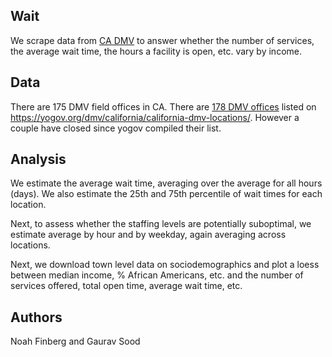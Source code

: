 ## Wait

We scrape data from [CA DMV](https://www.dmv.ca.gov/portal/field-office/woodland/) to answer whether the number of services, the average wait time, the hours a facility is open, etc. vary by income.
 
## Data
 
There are 175 DMV field offices in CA. There are [178 DMV offices](data/yogov_dmv_list.txt) listed on https://yogov.org/dmv/california/california-dmv-locations/. However a couple have closed since yogov compiled their list. 

## Analysis

We estimate the average wait time, averaging over the average for all hours (days). We also estimate the 25th and 75th percentile of wait times for each location.

Next, to assess whether the staffing levels are potentially suboptimal, we estimate average by hour and by weekday, again averaging across locations.

Next, we download town level data on sociodemographics and plot a loess between median income, % African Americans, etc. and the number of services offered, total open time, average wait time, etc. 

## Authors 

Noah Finberg and Gaurav Sood

